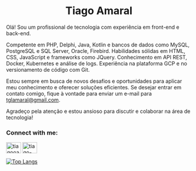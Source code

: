 <h1 align="center">Tiago Amaral</h1>
Olá! Sou um profissional de tecnologia com experiência em front-end e back-end. 

Competente em PHP, Delphi, Java, Kotlin e bancos de dados como MySQL, PostgreSQL e SQL Server, Oracle, Firebird. 
Habilidades sólidas em HTML, CSS, JavaScript e frameworks como JQuery. 
Conhecimento em API REST, Docker, Kubernetes e análise de logs. Experiência na plataforma GCP e no versionamento de código com Git. 

Estou sempre em busca de novos desafios e oportunidades para aplicar meu conhecimento e oferecer soluções eficientes. Se desejar entrar em contato comigo, fique à vontade para enviar um e-mail para tglamaral@gmail.com.

Agradeço pela atenção e estou ansioso para discutir e colaborar na área de tecnologia!

<h3 align="left">Connect with me:</h3>
<p align="left">
    <a href="https://twitter.com/tiagooamaral" target="blank"><img align="center"
            src="https://raw.githubusercontent.com/rahuldkjain/github-profile-readme-generator/master/src/images/icons/Social/twitter.svg"
            alt="tiagooamaral" height="30" width="40" /></a>
    <a href="https://linkedin.com/in/tiagooamaral" target="blank"><img align="center"
            src="https://raw.githubusercontent.com/rahuldkjain/github-profile-readme-generator/master/src/images/icons/Social/linked-in-alt.svg"
            alt="tiago-amaral-552155b9" height="30" width="40" /></a>
</p>

[![Top Langs](https://github-readme-stats.vercel.app/api/top-langs/?username=tiagooamaral)](https://github.com/tiagooamaral/github-readme-stats)
